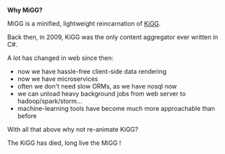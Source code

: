 **Why MiGG?**

MiGG is a minified, lightweight reincarnation of [KiGG](http://kigg.codeplex.com/).

Back then, in 2009, KiGG was the only content aggregator ever written in C#.

A lot has changed in web since then:
* now we have hassle-free client-side data rendering 
* now we have microservices
* often we don't need slow ORMs, as we have nosql now
* we can unload heavy background jobs from web server to hadoop/spark/storm... 
* machine-learning tools have become much more approachable than before

With all that above why not re-animate KiGG?

The KiGG has died, long live the MiGG !




